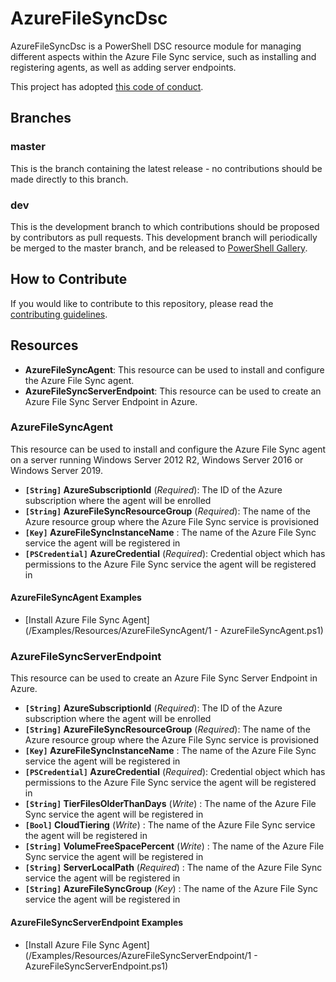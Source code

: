 # AzureFileSyncDsc

AzureFileSyncDsc is a PowerShell DSC resource module for managing different aspects within the Azure File Sync service, such as installing and registering agents, as well as adding server endpoints.

This project has adopted [this code of conduct](CODE_OF_CONDUCT.md).

## Branches

### master

This is the branch containing the latest release -
no contributions should be made directly to this branch.

### dev

This is the development branch
to which contributions should be proposed by contributors as pull requests.
This development branch will periodically be merged to the master branch,
and be released to [PowerShell Gallery](https://www.powershellgallery.com/).

## How to Contribute

If you would like to contribute to this repository, please read the [contributing guidelines](https://github.com/janegilring/AzureFileSyncDsc/blob/master/CONTRIBUTING.md).

## Resources

- **AzureFileSyncAgent**: This resource can be used to install and configure the Azure File Sync agent.
- **AzureFileSyncServerEndpoint**: This resource can be used to create an Azure File Sync Server Endpoint in Azure.

### AzureFileSyncAgent

This resource can be used to install and configure the Azure File Sync agent on a server running Windows Server 2012 R2, Windows Server 2016 or Windows Server 2019.

- **`[String]` AzureSubscriptionId** (_Required_): The ID of the Azure subscription where the agent will be enrolled
- **`[String]` AzureFileSyncResourceGroup** (_Required_): The name of the Azure resource group where the Azure File Sync service is provisioned
- **`[Key]` AzureFileSyncInstanceName** : The name of the Azure File Sync service the agent will be registered in
- **`[PSCredential]` AzureCredential** (_Required_): Credential object which has permissions to the Azure File Sync service the agent will be registered in

#### AzureFileSyncAgent Examples

- [Install Azure File Sync Agent](/Examples/Resources/AzureFileSyncAgent/1 - AzureFileSyncAgent.ps1)

### AzureFileSyncServerEndpoint

This resource can be used to create an Azure File Sync Server Endpoint in Azure.

- **`[String]` AzureSubscriptionId** (_Required_): The ID of the Azure subscription where the agent will be enrolled
- **`[String]` AzureFileSyncResourceGroup** (_Required_): The name of the Azure resource group where the Azure File Sync service is provisioned
- **`[Key]` AzureFileSyncInstanceName** : The name of the Azure File Sync service the agent will be registered in
- **`[PSCredential]` AzureCredential** (_Required_): Credential object which has permissions to the Azure File Sync service the agent will be registered in
- **`[String]` TierFilesOlderThanDays** (_Write_) : The name of the Azure File Sync service the agent will be registered in
- **`[Bool]` CloudTiering** (_Write_) : The name of the Azure File Sync service the agent will be registered in
- **`[String]` VolumeFreeSpacePercent** (_Write_) : The name of the Azure File Sync service the agent will be registered in
- **`[String]` ServerLocalPath** (_Required_) : The name of the Azure File Sync service the agent will be registered in
- **`[String]` AzureFileSyncGroup** (_Key_) : The name of the Azure File Sync service the agent will be registered in

#### AzureFileSyncServerEndpoint Examples

- [Install Azure File Sync Agent](/Examples/Resources/AzureFileSyncServerEndpoint/1 - AzureFileSyncServerEndpoint.ps1)
